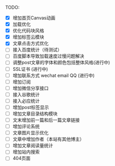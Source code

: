 TODO:
- [x] 增加首页Canvas动画
- [x] 加载优化
- [x] 优化代码块风格
- [x] 增加标签云模块
- [x] 文章点击方式优化
- [ ] 接入百度统计（待测试）
- [ ] 百度脚本导致加载速度过慢问题解决
- [ ] 调整post文章的字体和颜色包括整体风格(进行中)
- [ ] SSL证书 (进行中)
- [ ] 增加联系方式 wechat email QQ (进行中)
- [ ] 增加订阅
- [ ] 增加微信分享接口
- [ ] 接入谷歌统计
- [ ] 接入必应统计
- [ ] 增加post标签显示
- [ ] 增加文章目录结构模块
- [ ] 文末增加前一篇和后一篇文章链接
- [ ] 增加评论系统
- [ ] 文章图片显示优化
- [ ] 文章中增加作者（本站有其他博主）
- [ ] 增加文章阅读量统计
- [ ] 增加站内搜索
- [ ] 404页面
